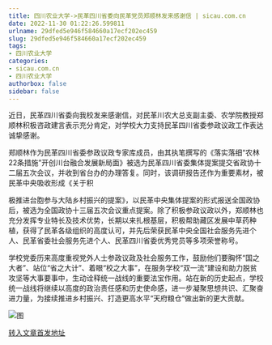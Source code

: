 ```yaml
---
title: 四川农业大学->民革四川省委向民革党员郑顺林发来感谢信 | sicau.com.cn
date: 2022-11-30 01:22:26.599811
urlname: 29dfed5e946f584660a17ecf202ec459
slug: 29dfed5e946f584660a17ecf202ec459
tags: 
- 四川农业大学
categories:
- sicau.com.cn
- 四川农业大学
authorbox: false
sidebar: false
---
```

近日，民革四川省委向我校发来感谢信，对民革川农大总支副主委、农学院教授郑顺林积极咨政建言表示充分肯定，对学校大力支持民革四川省委参政议政工作表达诚挚感谢。

郑顺林作为民革四川省委参政议政专家库成员，由其执笔撰写的《落实落细“农林22条措施”开创川台融合发展新局面》被选为民革四川省委集体提案提交省政协十二届五次会议，并收到省台办的办理答复。同时，该调研报告还作为重要素材，被民革中央吸收形成《关于积
<!--more-->
极推进台胞参与大陆乡村振兴的提案》，以民革中央集体提案的形式报送全国政协后，被选为全国政协十三届五次会议重点提案。除了积极参政议政以外，郑顺林也充分发挥专业特长及技术优势，长期以来扎根基层，积极帮助藏区发展中草药种植，获得了民革各级组织的高度认可，并先后荣获民革中央全国社会服务先进个人、民革省委社会服务先进个人、民革四川省委优秀党员等多项荣誉称号。

学校党委历来高度重视党外人士参政议政及社会服务工作，鼓励他们要胸怀“国之大者”、站位“省之大计”、着眼“校之大事”，在服务学校“双一流”建设和助力脱贫攻坚等大事要事中，生动诠释统一战线的重要法宝作用。站在新的历史起点，学校统一战线将继续以高度的政治责任感和历史使命感，进一步凝聚思想共识、汇聚奋进力量，为接续推进乡村振兴、打造更高水平“天府粮仓”做出新的更大贡献。

![图](https://news.sicau.edu.cn/__local/1/00/FC/C4C18976032630732F15DC62F41_3DA844EF_2C7B1.png)

[转入文章首发地址](https://news.sicau.edu.cn/info/1078/70394.htm)